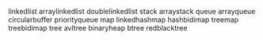 linkedlist
    arraylinkedlist
    doublelinkedlist
stack
    arraystack
queue
    arrayqueue
    circularbuffer
    priorityqueue
map
    linkedhashmap
    hashbidimap
    treemap
    treebidimap
tree
    avltree
    binaryheap
    btree
    redblacktree
